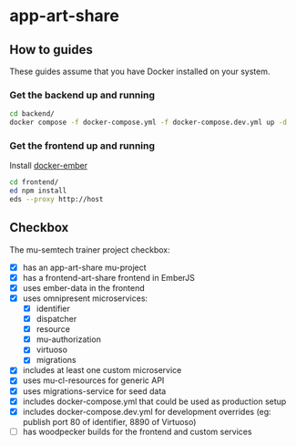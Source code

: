 # app-art-share

## How to guides

These guides assume that you have Docker installed on your system.

### Get the backend up and running

```bash
cd backend/
docker compose -f docker-compose.yml -f docker-compose.dev.yml up -d
```

### Get the frontend up and running

Install [docker-ember](https://github.com/madnificent/docker-ember)

```bash
cd frontend/
ed npm install
eds --proxy http://host
```

## Checkbox

The mu-semtech trainer project checkbox:

-   [x] has an app-art-share mu-project
-   [x] has a frontend-art-share frontend in EmberJS
-   [x] uses ember-data in the frontend
-   [x] uses omnipresent microservices:
    -   [x] identifier
    -   [x] dispatcher
    -   [x] resource
    -   [x] mu-authorization
    -   [x] virtuoso
    -   [x] migrations
-   [x] includes at least one custom microservice
-   [x] uses mu-cl-resources for generic API
-   [x] uses migrations-service for seed data
-   [x] includes docker-compose.yml that could be used as production setup
-   [x] includes docker-compose.dev.yml for development overrides (eg: publish port 80 of identifier, 8890 of Virtuoso)
-   [ ] has woodpecker builds for the frontend and custom services
